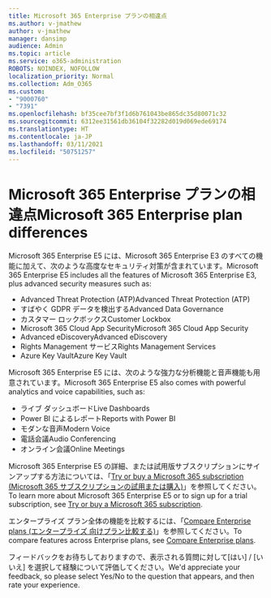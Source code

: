 ```yaml
---
title: Microsoft 365 Enterprise プランの相違点
ms.author: v-jmathew
author: v-jmathew
manager: dansimp
audience: Admin
ms.topic: article
ms.service: o365-administration
ROBOTS: NOINDEX, NOFOLLOW
localization_priority: Normal
ms.collection: Adm_O365
ms.custom:
- "9000760"
- "7391"
ms.openlocfilehash: bf35cee7bf3f1d6b761043be865dc35d80071c32
ms.sourcegitcommit: 6312ee31561db36104f32282d019d069ede69174
ms.translationtype: HT
ms.contentlocale: ja-JP
ms.lasthandoff: 03/11/2021
ms.locfileid: "50751257"
---
```

# <a name="microsoft-365-enterprise-plan-differences"></a><span data-ttu-id="79b1d-102">Microsoft 365 Enterprise プランの相違点</span><span class="sxs-lookup"><span data-stu-id="79b1d-102">Microsoft 365 Enterprise plan differences</span></span>

<span data-ttu-id="79b1d-103">Microsoft 365 Enterprise E5 には、Microsoft 365 Enterprise E3 のすべての機能に加えて、次のような高度なセキュリティ対策が含まれています。</span><span class="sxs-lookup"><span data-stu-id="79b1d-103">Microsoft 365 Enterprise E5 includes all the features of Microsoft 365 Enterprise E3, plus advanced security measures such as:</span></span>

- <span data-ttu-id="79b1d-104">Advanced Threat Protection (ATP)</span><span class="sxs-lookup"><span data-stu-id="79b1d-104">Advanced Threat Protection (ATP)</span></span>
- <span data-ttu-id="79b1d-105">すばやく GDPR データを検出する</span><span class="sxs-lookup"><span data-stu-id="79b1d-105">Advanced Data Governance</span></span>
- <span data-ttu-id="79b1d-106">カスタマー ロックボックス</span><span class="sxs-lookup"><span data-stu-id="79b1d-106">Customer Lockbox</span></span>
- <span data-ttu-id="79b1d-107">Microsoft 365 Cloud App Security</span><span class="sxs-lookup"><span data-stu-id="79b1d-107">Microsoft 365 Cloud App Security</span></span>
- <span data-ttu-id="79b1d-108">Advanced eDiscovery</span><span class="sxs-lookup"><span data-stu-id="79b1d-108">Advanced eDiscovery</span></span>
- <span data-ttu-id="79b1d-109">Rights Management サービス</span><span class="sxs-lookup"><span data-stu-id="79b1d-109">Rights Management Services</span></span>
- <span data-ttu-id="79b1d-110">Azure Key Vault</span><span class="sxs-lookup"><span data-stu-id="79b1d-110">Azure Key Vault</span></span>

<span data-ttu-id="79b1d-111">Microsoft 365 Enterprise E5 には、次のような強力な分析機能と音声機能も用意されています。</span><span class="sxs-lookup"><span data-stu-id="79b1d-111">Microsoft 365 Enterprise E5 also comes with powerful analytics and voice capabilities, such as:</span></span>

- <span data-ttu-id="79b1d-112">ライブ ダッシュボード</span><span class="sxs-lookup"><span data-stu-id="79b1d-112">Live Dashboards</span></span>
- <span data-ttu-id="79b1d-113">Power BI によるレポート</span><span class="sxs-lookup"><span data-stu-id="79b1d-113">Reports with Power BI</span></span>
- <span data-ttu-id="79b1d-114">モダンな音声</span><span class="sxs-lookup"><span data-stu-id="79b1d-114">Modern Voice</span></span>
- <span data-ttu-id="79b1d-115">電話会議</span><span class="sxs-lookup"><span data-stu-id="79b1d-115">Audio Conferencing</span></span>
- <span data-ttu-id="79b1d-116">オンライン会議</span><span class="sxs-lookup"><span data-stu-id="79b1d-116">Online Meetings</span></span>

<span data-ttu-id="79b1d-117">Microsoft 365 Enterprise E5 の詳細、または試用版サブスクリプションにサインアップする方法については、「[Try or buy a Microsoft 365 subscription (Microsoft 365 サブスクリプションの試用または購入)](https://go.microsoft.com/fwlink/?linkid=2099673)」を参照してください。</span><span class="sxs-lookup"><span data-stu-id="79b1d-117">To learn more about Microsoft 365 Enterprise E5 or to sign up for a trial subscription, see [Try or buy a Microsoft 365 subscription](https://go.microsoft.com/fwlink/?linkid=2099673).</span></span>

<span data-ttu-id="79b1d-118">エンタープライズ プラン全体の機能を比較するには、「[Compare Enterprise plans (エンタープライズ 向けプラン比較する)](https://go.microsoft.com/fwlink/?linkid=2097200)」を参照してください。</span><span class="sxs-lookup"><span data-stu-id="79b1d-118">To compare features across Enterprise plans, see [Compare Enterprise plans](https://go.microsoft.com/fwlink/?linkid=2097200).</span></span>

<span data-ttu-id="79b1d-119">フィードバックをお待ちしておりますので、表示される質問に対して[はい] / [いいえ] を選択して経験について評価してください。</span><span class="sxs-lookup"><span data-stu-id="79b1d-119">We'd appreciate your feedback, so please select Yes/No to the question that appears, and then rate your experience.</span></span>
